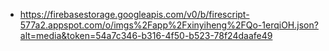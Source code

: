 - https://firebasestorage.googleapis.com/v0/b/firescript-577a2.appspot.com/o/imgs%2Fapp%2Fxinyiheng%2FQo-1erqiOH.json?alt=media&token=54a7c346-b316-4f50-b523-78f24daafe49
